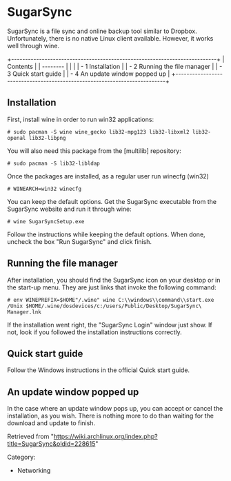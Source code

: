 SugarSync
=========

SugarSync is a file sync and online backup tool similar to Dropbox.
Unfortunately, there is no native Linux client available. However, it
works well through wine.

+--------------------------------------------------------------------------+
| Contents                                                                 |
| --------                                                                 |
|                                                                          |
| -   1 Installation                                                       |
| -   2 Running the file manager                                           |
| -   3 Quick start guide                                                  |
| -   4 An update window popped up                                         |
+--------------------------------------------------------------------------+

Installation
------------

First, install wine in order to run win32 applications:

    # sudo pacman -S wine wine_gecko lib32-mpg123 lib32-libxml2 lib32-openal lib32-libpng

You will also need this package from the [multilib] repository:

    # sudo pacman -S lib32-libldap

Once the packages are installed, as a regular user run winecfg (win32)

    # WINEARCH=win32 winecfg

You can keep the default options. Get the SugarSync executable from the
SugarSync website and run it through wine:

    # wine SugarSyncSetup.exe

Follow the instructions while keeping the default options. When done,
uncheck the box "Run SugarSync" and click finish.

Running the file manager
------------------------

After installation, you should find the SugarSync icon on your desktop
or in the start-up menu. They are just links that invoke the following
command:

    # env WINEPREFIX=$HOME"/.wine" wine C:\\windows\\command\\start.exe /Unix $HOME/.wine/dosdevices/c:/users/Public/Desktop/SugarSync\ Manager.lnk

If the installation went right, the "SugarSync Login" window just show.
If not, look if you followed the installation instructions correctly.

Quick start guide
-----------------

Follow the Windows instructions in the official Quick start guide.

An update window popped up
--------------------------

In the case where an update window pops up, you can accept or cancel the
installation, as you wish. There is nothing more to do than waiting for
the download and update to finish.

Retrieved from
"https://wiki.archlinux.org/index.php?title=SugarSync&oldid=228615"

Category:

-   Networking

